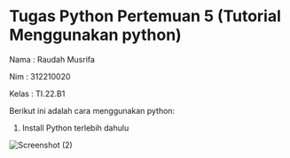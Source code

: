 # Tugas Python Pertemuan 5 (Tutorial Menggunakan python)

Nama : Raudah Musrifa

Nim : 312210020

Kelas : TI.22.B1

Berikut ini adalah cara menggunakan python:

1. Install Python terlebih dahulu

![Screenshot (2)](https://user-images.githubusercontent.com/115474431/196975212-f198941b-71c1-489f-9e45-ebeec3366819.png)



